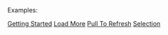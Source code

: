 Examples:

[Getting Started](./CS/GettingStarted)
[Load More](./CS/LoadMore)
[Pull To Refresh](./CS/PullToRefresh)
[Selection](./CS/Selection)
